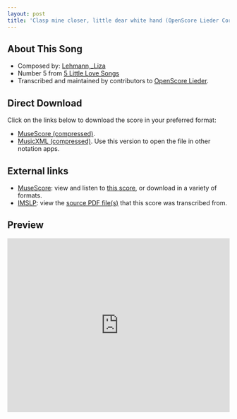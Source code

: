```yaml
---
layout: post
title: 'Clasp mine closer, little dear white hand (OpenScore Lieder Corpus)'
---
```


## About This Song

- Composed by: [Lehmann,_Liza](https://fourscoreandmore.org/openscore/lieder/Lehmann,_Liza)
- Number 5 from [5 Little Love Songs](https://fourscoreandmore.org/openscore/lieder/Lehmann,_Liza/5_Little_Love_Songs)
- Transcribed and maintained by contributors to [OpenScore Lieder].

[OpenScore Lieder]: https://musescore.com/openscore-lieder-corpus

## Direct Download

Click on the links below to download the score in your preferred format:
- [MuseScore (compressed)](https://github.com/openscore/lieder/blob/main/scores/Lehmann,_Liza/5_Little_Love_Songs/5_Clasp_mine_closer,_little_dear_white_hand/lc6209608.mscz?raw=true).
- [MusicXML (compressed)](https://github.com/openscore/lieder/blob/main/scores/Lehmann,_Liza/5_Little_Love_Songs/5_Clasp_mine_closer,_little_dear_white_hand/lc6209608.mxl?raw=true). Use this version to open the file in other notation apps.

## External links

- [MuseScore]: view and listen to [this score][MuseScore], or download in a variety of formats.
- [IMSLP]: view the [source PDF file(s)][IMSLP] that this score was transcribed from.

[MuseScore]: https://musescore.com/score/6209608
[IMSLP]: https://imslp.org/wiki/Special:ReverseLookup/172611

## Preview

<iframe width="100%" height="394" src="https://musescore.com/openscore-lieder-corpus/scores/6209608/embed" frameborder="0" allowfullscreen allow="autoplay; fullscreen"></iframe>
